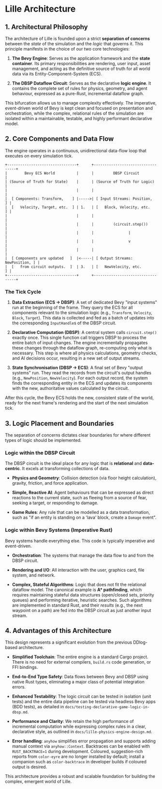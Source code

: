 # Lille Architecture

## 1. Architectural Philosophy

The architecture of Lille is founded upon a strict **separation of concerns**
between the *state* of the simulation and the *logic* that governs it. This
principle manifests in the choice of our two core technologies:

1. **The Bevy Engine**: Serves as the application framework and the **state
   container**. Its primary responsibilities are rendering, user input, asset
   management, and acting as the definitive source of truth for all world data
   via its Entity-Component-System (ECS).

2. **The DBSP Dataflow Circuit**: Serves as the declarative **logic engine**. It
   contains the complete set of rules for physics, geometry, and agent
   behaviour, expressed as a pure-Rust, incremental dataflow graph.

This bifurcation allows us to manage complexity effectively. The imperative,
event-driven world of Bevy is kept clean and focused on presentation and
orchestration, while the complex, relational rules of the simulation are
isolated within a maintainable, testable, and highly performant declarative
model.

## 2. Core Components and Data Flow

The engine operates in a continuous, unidirectional data-flow loop that
executes on every simulation tick.

```text
+--------------------------------+      +----------------------------------+
|        Bevy ECS World          |      |         DBSP Circuit             |
| (Source of Truth for State)    |      | (Source of Truth for Logic)      |
|                                |      |                                  |
|  [ Components: Transform,    ] |----->| [ Input Streams: Position,     ] |
|  [   Velocity, Target, etc.  ] | 1.   | [   Block, Velocity, etc.      ] |
|                                |      |                                  |
|                                |      |         (circuit.step())         |
|                                |      |                |                 |
|                                |      |                v                 |
|                                |      |                                  |
|  [ Components are updated   ]  |<-----| [ Output Streams: NewPosition, ] |
|  [   from circuit outputs.  ]  | 3.   | [   NewVelocity, etc.          ] |
+--------------------------------+      +----------------------------------+
```

### The Tick Cycle

1. **Data Extraction (ECS → DBSP)**: A set of dedicated Bevy "input systems" run
   at the beginning of the frame. They query the ECS for all components
   relevant to the simulation logic (e.g., `Transform`, `Velocity`, `Block`,
   `Target`). This data is collected and fed as a batch of updates into the
   corresponding `InputHandle`s of the DBSP circuit.

2. **Declarative Computation (DBSP)**: A central system calls `circuit.step()`
   exactly once. This single function call triggers DBSP to process the entire
   batch of input changes. The engine incrementally propagates these changes
   through the dataflow graph, re-computing only what is necessary. This step
   is where all physics calculations, geometry checks, and AI decisions occur,
   resulting in a new set of output streams.

3. **State Synchronisation (DBSP → ECS)**: A final set of Bevy "output systems"
   run. They read the records from the circuit's output handles (e.g.,
   `NewPosition`, `NewVelocity`). For each output record, the system finds the
   corresponding entity in the ECS and updates its components with the new,
   authoritative values calculated by the circuit.

After this cycle, the Bevy ECS holds the new, consistent state of the world,
ready for the next frame's rendering and the start of the next simulation tick.

## 3. Logic Placement and Boundaries

The separation of concerns dictates clear boundaries for where different types
of logic should be implemented.

### Logic within the DBSP Circuit

The DBSP circuit is the ideal place for any logic that is **relational** and
**data-centric**. It excels at transforming collections of data.

- **Physics and Geometry**: Collision detection (via floor height calculation),
  gravity, friction, and force application.

- **Simple, Reactive AI**: Agent behaviours that can be expressed as direct
  reactions to the current state, such as fleeing from a source of fear,
  seeking a target, or responding to damage.

- **Game Rules**: Any rule that can be modelled as a data transformation, such
  as "if an entity is standing on a 'lava' block, create a `Damage` event".

### Logic within Bevy Systems (Imperative Rust)

Bevy systems handle everything else. This code is typically imperative and
event-driven.

- **Orchestration**: The systems that manage the data flow to and from the DBSP
  circuit.

- **Rendering and I/O**: All interaction with the user, graphics card, file
  system, and network.

- **Complex, Stateful Algorithms**: Logic that does not fit the relational
  dataflow model. The canonical example is **A\* pathfinding**, which requires
  maintaining stateful data structures (open/closed sets, priority queues) and
  performing iterative, heuristic searches. Such algorithms are implemented in
  standard Rust, and their *results* (e.g., the next waypoint on a path) are
  fed into the DBSP circuit as just another input stream.

## 4. Advantages of this Architecture

This design represents a significant evolution from the previous DDlog-based
architecture.

- **Simplified Toolchain**: The entire engine is a standard Cargo project. There
  is no need for external compilers, `build.rs` code generation, or FFI
  bindings.

- **End-to-End Type Safety**: Data flows between Bevy and DBSP using native Rust
  types, eliminating a major class of potential integration errors.

- **Enhanced Testability**: The logic circuit can be tested in isolation (unit
  tests) and the entire data pipeline can be tested via headless Bevy apps (BDD
  tests), as detailed in `docs/testing-declarative-game-logic-in-dbsp.md`.

- **Performance and Clarity**: We retain the high performance of incremental
  computation while expressing complex rules in a clear, declarative style, as
  outlined in `docs/lille-physics-engine-design.md`.

- **Error handling**: `anyhow` simplifies error propagation and supports adding
  manual context via `anyhow::Context`. Backtraces can be enabled with
  `RUST_BACKTRACE=1` during development. Coloured, suggestion-rich reports from
  `color-eyre` are no longer installed by default; install a companion such as
  `color-backtrace` in developer builds if coloured output is desired.

This architecture provides a robust and scalable foundation for building the
complex, emergent world of Lille.
